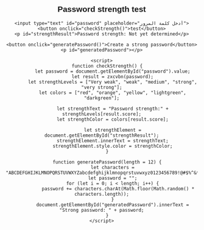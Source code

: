 <!DOCTYPE html>
<html lang="ar">
<head>
    <meta charset="UTF-8">
    <meta name="viewport" content="width=device-width, initial-scale=1.0">
    <title>Password strength test</title>
    <script src="https://cdnjs.cloudflare.com/ajax/libs/zxcvbn/4.4.2/zxcvbn.js"></script>
    <style>
        body {
            font-family: Arial, sans-serif;
            text-align: center;
            margin-top: 50px;
        }
        input, button {
            padding: 10px;
            margin: 10px;
            font-size: 16px;
        }
        #strengthResult {
            font-size: 18px;
            font-weight: bold;
            margin-top: 10px;
        }
    </style>
</head>
<body>
    <h2>Password strength test</h2>
    
    <input type="text" id="password" placeholder="أدخل كلمة المرور">
    <button onclick="checkStrength()">test</button>
    <p id="strengthResult">Password strength: Not yet determined</p>
    
    <button onclick="generatePassword()">Create a strong password</button>
    <p id="generatedPassword"></p>

    <script>
        function checkStrength() {
            let password = document.getElementById("password").value;
            let result = zxcvbn(password);
            let strengthLevels = ["Very weak", "weak", "medium", "strong", "very strong"];
            let colors = ["red", "orange", "yellow", "lightgreen", "darkgreen"];

            let strengthText = "Password strength:" + strengthLevels[result.score];
            let strengthColor = colors[result.score];

            let strengthElement = document.getElementById("strengthResult");
            strengthElement.innerText = strengthText;
            strengthElement.style.color = strengthColor;
        }

        function generatePassword(length = 12) {
            let characters = "ABCDEFGHIJKLMNOPQRSTUVWXYZabcdefghijklmnopqrstuvwxyz0123456789!@#$%^&*";
            let password = "";
            for (let i = 0; i < length; i++) {
                password += characters.charAt(Math.floor(Math.random() * characters.length));
            }
            document.getElementById("generatedPassword").innerText = "Strong password: " + password;
        }
    </script>
</body>
</html>
